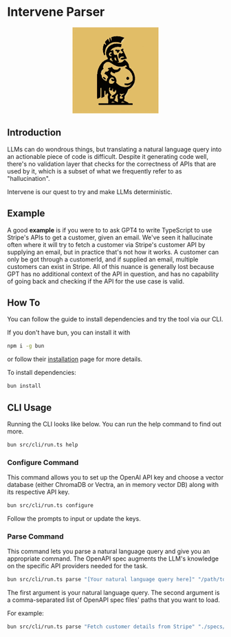 # Intervene Parser

<p align="center">
  <img src="public/images/logo.jpg" alt="Intervene Parser Logo" width="200" height="200">
</p>

## Introduction

LLMs can do wondrous things, but translating a natural language query into an actionable piece of code is difficult. Despite it generating code well, there's no validation layer that checks for the correctness of APIs that are used by it, which is a subset of what we frequently refer to as "hallucination".

Intervene is our quest to try and make LLMs deterministic.

## Example

A good <strong>example</strong> is if you were to to ask GPT4 to write TypeScript to use Stripe's APIs to get a customer, given an email. We've seen it hallucinate often where it will try to fetch a customer via Stripe's customer API by supplying an email, but in practice that's not how it works.
A customer can only be got through a customerId, and if supplied an email, multiple customers can exist in Stripe. All of this nuance is generally lost because GPT has no additional context of the API in question, and has no capability of going back and checking if the API for the use case is valid.

## How To

You can follow the guide to install dependencies and try the tool via our CLI.

If you don't have bun, you can install it with

```bash
npm i -g bun
```

or follow their [installation](https://bun.sh/docs/installation) page for more details.

To install dependencies:

```bash
bun install
```

## CLI Usage

Running the CLI looks like below. You can run the help command to find out more.

```bash
bun src/cli/run.ts help
```

### Configure Command

This command allows you to set up the OpenAI API key and choose a vector database (either ChromaDB or Vectra, an in memory vector DB) along with its respective API key.

```bash
bun src/cli/run.ts configure
```

Follow the prompts to input or update the keys.

### Parse Command

This command lets you parse a natural language query and give you an appropriate command. The OpenAPI spec augments the LLM's knowledge on the specific API providers needed for the task.

```bash
bun src/cli/run.ts parse "[Your natural language query here]" "/path/to/file1.json,/path/to/file2.json"
```

The first argument is your natural language query.
The second argument is a comma-separated list of OpenAPI spec files' paths that you want to load.

For example:

```bash
bun src/cli/run.ts parse "Fetch customer details from Stripe" "./specs/stripe.json"
```
